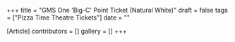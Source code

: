 +++
title = "GMS One 'Big-C' Point Ticket (Natural White)"
draft = false
tags = ["Pizza Time Theatre Tickets"]
date = ""

[Article]
contributors = []
gallery = []
+++